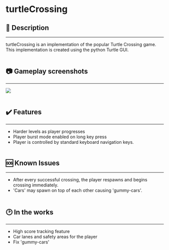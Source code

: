 # turtleCrossing


## 📝 Description
---
turtleCrossing is an implementation of the popular Turtle Crossing game. This implementation is created using the python Turtle GUI.
<br></br>

## 📷 Gameplay screenshots
---
![](gameplay.gif) 
<br></br>

## ✔️ Features
---
- Harder levels as player progresses
- Player burst mode enabled on long key press
- Player is controlled by standard keyboard navigation keys.
<br></br>

## 🆘 Known Issues
---
- After every successful crossing, the player respawns and begins crossing immediately.
- 'Cars' may spawn on top of each other causing 'gummy-cars'.
<br></br>

## 🕑 In the works
---
- High score tracking feature
- Car lanes and safety areas for the player
- Fix 'gummy-cars' 